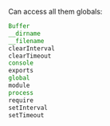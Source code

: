 Can access all them globals:

``` javascript
Buffer
__dirname
__filename
clearInterval
clearTimeout
console
exports
global
module
process
require
setInterval
setTimeout
```
